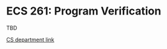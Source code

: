 # ECS 261: Program Verification

TBD

[CS department link](https://cs.ucdavis.edu/schedules-classes/ecs-261-program-verification)
